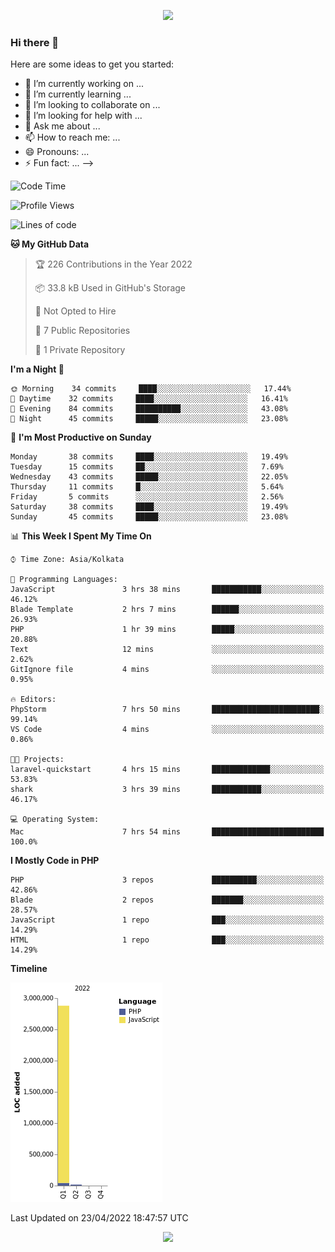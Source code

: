 <p align="center">
  <img src="https://github-profile-trophy.vercel.app/?username=jlmasi&theme=onedark&margin-w=5&column=7" />
</p>

### Hi there 👋

Here are some ideas to get you started:

- 🔭 I’m currently working on ...
- 🌱 I’m currently learning ...
- 👯 I’m looking to collaborate on ...
- 🤔 I’m looking for help with ...
- 💬 Ask me about ...
- 📫 How to reach me: ...
- 😄 Pronouns: ...
- ⚡ Fun fact: ...
-->





<!--START_SECTION:waka-->
![Code Time](http://img.shields.io/badge/Code%20Time-31%20hrs%205%20mins-blue)

![Profile Views](http://img.shields.io/badge/Profile%20Views-2-blue)

![Lines of code](https://img.shields.io/badge/From%20Hello%20World%20I%27ve%20Written-3%20Million%20lines%20of%20code-blue)

**🐱 My GitHub Data** 

> 🏆 226 Contributions in the Year 2022
 > 
> 📦 33.8 kB Used in GitHub's Storage 
 > 
> 🚫 Not Opted to Hire
 > 
> 📜 7 Public Repositories 
 > 
> 🔑 1 Private Repository 
 > 
**I'm a Night 🦉** 

```text
🌞 Morning    34 commits     ████░░░░░░░░░░░░░░░░░░░░░   17.44% 
🌆 Daytime    32 commits     ████░░░░░░░░░░░░░░░░░░░░░   16.41% 
🌃 Evening    84 commits     ██████████░░░░░░░░░░░░░░░   43.08% 
🌙 Night      45 commits     █████░░░░░░░░░░░░░░░░░░░░   23.08%

```
📅 **I'm Most Productive on Sunday** 

```text
Monday       38 commits     ████░░░░░░░░░░░░░░░░░░░░░   19.49% 
Tuesday      15 commits     ██░░░░░░░░░░░░░░░░░░░░░░░   7.69% 
Wednesday    43 commits     █████░░░░░░░░░░░░░░░░░░░░   22.05% 
Thursday     11 commits     █░░░░░░░░░░░░░░░░░░░░░░░░   5.64% 
Friday       5 commits      ░░░░░░░░░░░░░░░░░░░░░░░░░   2.56% 
Saturday     38 commits     ████░░░░░░░░░░░░░░░░░░░░░   19.49% 
Sunday       45 commits     █████░░░░░░░░░░░░░░░░░░░░   23.08%

```


📊 **This Week I Spent My Time On** 

```text
⌚︎ Time Zone: Asia/Kolkata

💬 Programming Languages: 
JavaScript               3 hrs 38 mins       ███████████░░░░░░░░░░░░░░   46.12% 
Blade Template           2 hrs 7 mins        ██████░░░░░░░░░░░░░░░░░░░   26.93% 
PHP                      1 hr 39 mins        █████░░░░░░░░░░░░░░░░░░░░   20.88% 
Text                     12 mins             ░░░░░░░░░░░░░░░░░░░░░░░░░   2.62% 
GitIgnore file           4 mins              ░░░░░░░░░░░░░░░░░░░░░░░░░   0.95%

🔥 Editors: 
PhpStorm                 7 hrs 50 mins       ████████████████████████░   99.14% 
VS Code                  4 mins              ░░░░░░░░░░░░░░░░░░░░░░░░░   0.86%

🐱‍💻 Projects: 
laravel-quickstart       4 hrs 15 mins       █████████████░░░░░░░░░░░░   53.83% 
shark                    3 hrs 39 mins       ███████████░░░░░░░░░░░░░░   46.17%

💻 Operating System: 
Mac                      7 hrs 54 mins       █████████████████████████   100.0%

```

**I Mostly Code in PHP** 

```text
PHP                      3 repos             ██████████░░░░░░░░░░░░░░░   42.86% 
Blade                    2 repos             ███████░░░░░░░░░░░░░░░░░░   28.57% 
JavaScript               1 repo              ███░░░░░░░░░░░░░░░░░░░░░░   14.29% 
HTML                     1 repo              ███░░░░░░░░░░░░░░░░░░░░░░   14.29%

```


**Timeline**

![Chart not found](https://raw.githubusercontent.com/jlmasi/jlmasi/main/charts/bar_graph.png) 


 Last Updated on 23/04/2022 18:47:57 UTC
<!--END_SECTION:waka-->

<p align="center">
  <img src="https://capsule-render.vercel.app/api?type=waving&color=gradient&height=60&section=footer"/>
</p>
